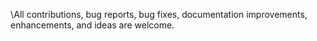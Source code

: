 \All contributions, bug reports, bug fixes, documentation improvements, enhancements, and ideas are welcome.
